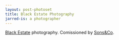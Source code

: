 ```yaml
---
layout: post-photoset
title: Black Estate Photography
jarred-is: a photographer
---
```


<div class="bg-image" style="background-image:url('/images/black-estate/IMG_9241.jpg');"></div>

[Black Estate](http://www.blackestate.co.nz) photography. Comissioned by [Sons&Co](http://www.sons.co.nz).